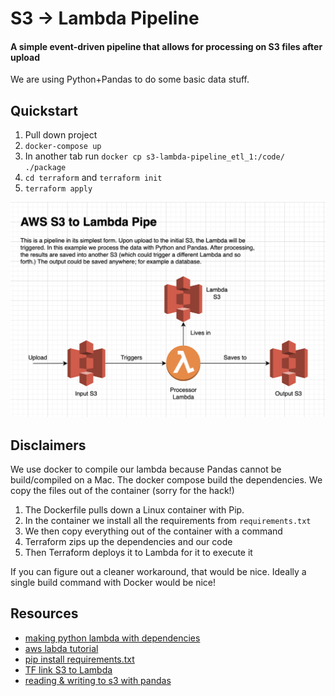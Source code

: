 # S3 -> Lambda Pipeline

#### A simple event-driven pipeline that allows for processing on S3 files after upload

We are using Python+Pandas to do some basic data stuff.

## Quickstart
1. Pull down project
1. `docker-compose up`
1. In another tab run `docker cp s3-lambda-pipeline_etl_1:/code/ ./package`
1. `cd terraform` and `terraform init`
1. `terraform apply`

![Arch Diagram](./resources/s3-lambda-pipeline.png)

## Disclaimers
We use docker to compile our lambda because Pandas cannot be build/compiled on a Mac. The docker compose build the dependencies. We copy the files out of the container (sorry for the hack!)

1. The Dockerfile pulls down a Linux container with Pip.
1. In the container we install all the requirements from `requirements.txt`
1. We then copy everything out of the container with a command
1. Terraform zips up the dependencies and our code
1. Then Terraform deploys it to Lambda for it to execute it

If you can figure out a cleaner workaround, that would be nice. Ideally a single build command with Docker would be nice!

## Resources
- [making python lambda with dependencies](https://docs.aws.amazon.com/lambda/latest/dg/python-package.html#python-package-create-package-with-dependency)
- [aws labda tutorial](https://spacelift.io/blog/terraform-aws-lambda#prerequisites)
- [pip install requirements.txt](https://note.nkmk.me/en/python-pip-install-requirements/)
- [TF link S3 to Lambda](https://registry.terraform.io/providers/hashicorp/aws/latest/docs/resources/s3_bucket_notification)
- [reading & writing to s3 with pandas](https://towardsdatascience.com/reading-and-writing-files-from-to-amazon-s3-with-pandas-ccaf90bfe86c)